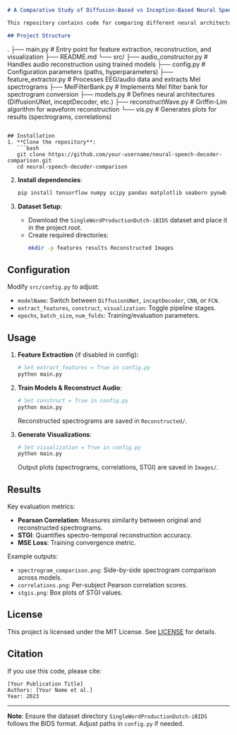 ```markdown
# A Comparative Study of Diffusion-Based vs Inception-Based Neural Speech Decoders

This repository contains code for comparing different neural architectures (DiffusionUNet, inceptDecoder, FCN, and CNN) to reconstruct speech from EEG signals. The study evaluates performance using spectro-temporal metrics like Pearson correlation and STGI (Spectro-Temporal Glimpsing Index).

## Project Structure
```
.
├── main.py              # Entry point for feature extraction, reconstruction, and visualization
├── README.md
└── src/
    ├── audio_constructor.py   # Handles audio reconstruction using trained models
    ├── config.py              # Configuration parameters (paths, hyperparameters)
    ├── feature_extractor.py   # Processes EEG/audio data and extracts Mel spectrograms
    ├── MelFilterBank.py       # Implements Mel filter bank for spectrogram conversion
    ├── models.py              # Defines neural architectures (DiffusionUNet, inceptDecoder, etc.)
    ├── reconstructWave.py     # Griffin-Lim algorithm for waveform reconstruction
    └── vis.py                 # Generates plots for results (spectrograms, correlations)
```

## Installation
1. **Clone the repository**:
   ```bash
   git clone https://github.com/your-username/neural-speech-decoder-comparison.git
   cd neural-speech-decoder-comparison
   ```

2. **Install dependencies**:
   ```bash
   pip install tensorflow numpy scipy pandas matplotlib seaborn pynwb
   ```

3. **Dataset Setup**:
   - Download the `SingleWordProductionDutch-iBIDS` dataset and place it in the project root.
   - Create required directories:
     ```bash
     mkdir -p features results Reconstructed Images
     ```

## Configuration
Modify `src/config.py` to adjust:
- `modelName`: Switch between `DiffusionUNet`, `inceptDecoder`, `CNN`, or `FCN`.
- `extract_features`, `construct`, `visualization`: Toggle pipeline stages.
- `epochs`, `batch_size`, `num_folds`: Training/evaluation parameters.

## Usage
1. **Feature Extraction** (if disabled in config):
   ```python
   # Set extract_features = True in config.py
   python main.py
   ```

2. **Train Models & Reconstruct Audio**:
   ```python
   # Set construct = True in config.py
   python main.py
   ```
   Reconstructed spectrograms are saved in `Reconstructed/`.

3. **Generate Visualizations**:
   ```python
   # Set visualization = True in config.py
   python main.py
   ```
   Output plots (spectrograms, correlations, STGI) are saved in `Images/`.

## Results
Key evaluation metrics:
- **Pearson Correlation**: Measures similarity between original and reconstructed spectrograms.
- **STGI**: Quantifies spectro-temporal reconstruction accuracy.
- **MSE Loss**: Training convergence metric.

Example outputs:
- `spectrogram_comparison.png`: Side-by-side spectrogram comparison across models.
- `correlations.png`: Per-subject Pearson correlation scores.
- `stgis.png`: Box plots of STGI values.

## License
This project is licensed under the MIT License. See [LICENSE](LICENSE) for details.

## Citation
If you use this code, please cite:
```plaintext
[Your Publication Title]
Authors: [Your Name et al.]
Year: 2023
```

---

**Note**: Ensure the dataset directory `SingleWordProductionDutch-iBIDS` follows the BIDS format. Adjust paths in `config.py` if needed.
```
